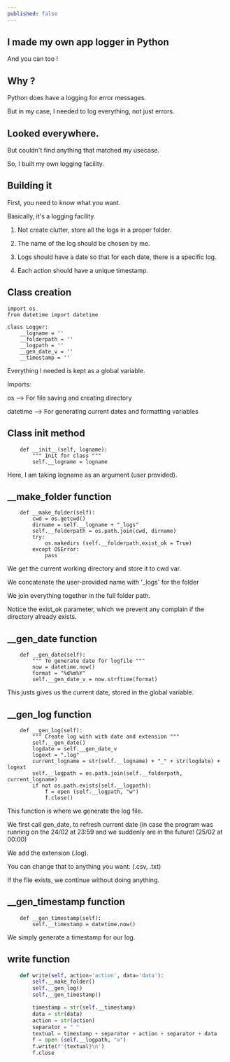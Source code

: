 ```yaml
---
published: false
---
```

## I made my own app logger in Python

And you can too !


## Why ?
Python does have a logging for error messages.

But in my case, I needed to log everything, not just errors.

## Looked everywhere.
But couldn't find anything that matched my usecase.

So, I built my own logging facility.

## Building it
First, you need to know what you want.

Basically, it's a logging facility.

1. Not create clutter, store all the logs in a proper folder.

2. The name of the log should be chosen by me.

3. Logs should have a date so that for each date, there is a specific log.

4. Each action should have a unique timestamp.

## Class creation
```
import os
from datetime import datetime

class Logger:
    __logname = ''
    __folderpath = ''
    __logpath = ''
    __gen_date_v = ''
    __timestamp = ''
```
Everything I needed is kept as a global variable.

Imports:

os --> For file saving and creating directory

datetime --> For generating current dates and formatting variables


## Class init method
```
    def __init__(self, logname):
        """ Init for class """
        self.__logname = logname
```
Here, I am taking logname as an argument (user provided).

## __make_folder function

```
    def __make_folder(self):
        cwd = os.getcwd()
        dirname = self.__logname + "_logs"
        self.__folderpath = os.path.join(cwd, dirname)
        try:
            os.makedirs (self.__folderpath,exist_ok = True)
        except OSError:
            pass
```
We get the current working directory and store it to cwd var.

We concatenate the user-provided name with '_logs' for the folder

We join everything together in the full folder path.

Notice the exist_ok parameter, which we prevent any complain if the directory already exists.

## __gen_date function

```
    def __gen_date(self):
        """ To generate date for logfile """
        now = datetime.now()
        format = "%d%m%Y"
        self.__gen_date_v = now.strftime(format)
```
This justs gives us the current date, stored in the global variable.

## __gen_log function

```
    def __gen_log(self):
        """ Create log with with date and extension """
        self.__gen_date()
        logdate = self.__gen_date_v
        logext = ".log"
        current_logname = str(self.__logname) + "_" + str(logdate) + logext
        self.__logpath = os.path.join(self.__folderpath, current_logname)
        if not os.path.exists(self.__logpath):
            f = open (self.__logpath, "w")
            f.close()
```
This function is where we generate the log file.

We first call gen_date, to refresh current date (in case the program was running on the 24/02 at 23:59 and we suddenly are in the future! (25/02 at 00:00)

We add the extension (.log). 

You can change that to anything you want: (.csv, .txt)

If the file exists, we continue without doing anything.

## __gen_timestamp function

```
    def __gen_timestamp(self):
        self.__timestamp = datetime.now()
```
We simply generate a timestamp for our log.

## write function
```python
    def write(self, action='action', data='data'):
        self.__make_folder()
        self.__gen_log()
        self.__gen_timestamp()

        timestamp = str(self.__timestamp)
        data = str(data)
        action = str(action)
        separator = " "
        textual = timestamp + separator + action + separator + data
        f = open (self.__logpath, "a")
        f.write(f'{textual}\n')
        f.close
```
